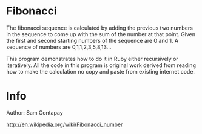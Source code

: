 Fibonacci
====

The fibonacci sequence is calculated by adding the previous two numbers in the sequence to come up with the sum of the
number at that point. Given the first and second starting numbers of the sequence are 0 and 1. A sequence of numbers
are 0,1,1,2,3,5,8,13...

This program demonstrates how to do it in Ruby either recursively or iteratively. All the code in this program is original
work derived from reading how to make the calculation no copy and paste from existing internet code.

Info
====

Author: Sam Contapay

http://en.wikipedia.org/wiki/Fibonacci_number